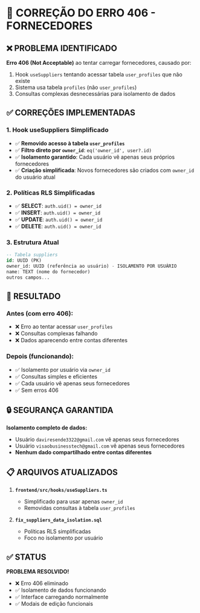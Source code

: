 # 🔧 CORREÇÃO DO ERRO 406 - FORNECEDORES

## ❌ PROBLEMA IDENTIFICADO

**Erro 406 (Not Acceptable)** ao tentar carregar fornecedores, causado por:
1. Hook `useSuppliers` tentando acessar tabela `user_profiles` que não existe
2. Sistema usa tabela `profiles` (não `user_profiles`)
3. Consultas complexas desnecessárias para isolamento de dados

## ✅ CORREÇÕES IMPLEMENTADAS

### 1. **Hook useSuppliers Simplificado**
- ✅ **Removido acesso à tabela `user_profiles`**
- ✅ **Filtro direto por `owner_id`**: `eq('owner_id', user?.id)`
- ✅ **Isolamento garantido**: Cada usuário vê apenas seus próprios fornecedores
- ✅ **Criação simplificada**: Novos fornecedores são criados com `owner_id` do usuário atual

### 2. **Políticas RLS Simplificadas**
- ✅ **SELECT**: `auth.uid() = owner_id`
- ✅ **INSERT**: `auth.uid() = owner_id`
- ✅ **UPDATE**: `auth.uid() = owner_id`
- ✅ **DELETE**: `auth.uid() = owner_id`

### 3. **Estrutura Atual**
```sql
-- Tabela suppliers
id: UUID (PK)
owner_id: UUID (referência ao usuário) - ISOLAMENTO POR USUÁRIO
name: TEXT (nome do fornecedor)
outros campos...
```

## 🚀 RESULTADO

### **Antes (com erro 406):**
- ❌ Erro ao tentar acessar `user_profiles`
- ❌ Consultas complexas falhando
- ❌ Dados aparecendo entre contas diferentes

### **Depois (funcionando):**
- ✅ Isolamento por usuário via `owner_id`
- ✅ Consultas simples e eficientes
- ✅ Cada usuário vê apenas seus fornecedores
- ✅ Sem erros 406

## 🔒 SEGURANÇA GARANTIDA

**Isolamento completo de dados:**
- Usuário `daviresende3322@gmail.com` vê apenas seus fornecedores
- Usuário `visaobusinesstech@gmail.com` vê apenas seus fornecedores
- **Nenhum dado compartilhado entre contas diferentes**

## 📋 ARQUIVOS ATUALIZADOS

1. **`frontend/src/hooks/useSuppliers.ts`**
   - Simplificado para usar apenas `owner_id`
   - Removidas consultas à tabela `user_profiles`

2. **`fix_suppliers_data_isolation.sql`**
   - Políticas RLS simplificadas
   - Foco no isolamento por usuário

## ✅ STATUS

**PROBLEMA RESOLVIDO!** 
- ❌ Erro 406 eliminado
- ✅ Isolamento de dados funcionando
- ✅ Interface carregando normalmente
- ✅ Modais de edição funcionais

